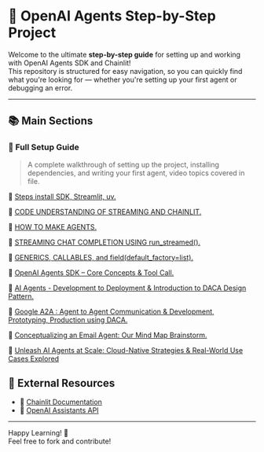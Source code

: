 
# 🌟 OpenAI Agents Step-by-Step Project

Welcome to the ultimate **step-by-step guide** for setting up and working with OpenAI Agents SDK and Chainlit!  
This repository is structured for easy navigation, so you can quickly find what you're looking for — whether you're setting up your first agent or debugging an error.


---

## 📚 Main Sections

### 📘 Full Setup Guide
> A complete walkthrough of setting up the project, installing dependencies, and writing your first agent, video topics covered in file.


🔗 [Steps install SDK, Streamlit, uv.](https://github.com/jawaidali735/openai-agents-guide/blob/main/docs%2C%20notes%2C%20steps/README.md)

🔗 [CODE UNDERSTANDING OF STREAMING AND CHAINLIT.](https://github.com/jawaidali735/openai-agents-guide/blob/main/docs%2C%20notes%2C%20steps/CODE-UNDERSTANDING-OF-STREAMING-AND-CHAINLIT.md)

🔗 [HOW TO MAKE AGENTS.](https://github.com/jawaidali735/openai-agents-guide/blob/main/docs%2C%20notes%2C%20steps/HOW-TO-MAKE-AGENTS.md)

🔗 [STREAMING CHAT COMPLETION USING run_streamed().](https://github.com/jawaidali735/openai-agents-guide/blob/main/docs%2C%20notes%2C%20steps/STREAMING-CHAT-COMPLETION-USING-RUN_STREAMED%28%29.md)

🔗 [GENERICS, CALLABLES, and field(default_factory=list).](https://github.com/jawaidali735/openai-agents-guide/blob/main/docs%2C%20notes%2C%20steps/GENARICS%2C%20CALLABLES%2C%20field%28default_factory%3Dlist%29.md)

🔗 [OpenAI Agents SDK – Core Concepts & Tool Call.](docs%2C%20notes%2C%20steps/OpenAI-Agents-SDK%2C%20Core-Concepts%2C%20Agent-Loop%2C%20Tool-Call.md)

🔗 [AI Agents - Development to Deployment & Introduction to DACA Design Pattern.](docs%2C%20notes%2C%20steps/AI%20Agents%20--%20Development%20to%20Deployment%20%26%20Introduction%20to%20DACA%20Design%20Pattern.markdown)

🔗 [Google A2A : Agent to Agent Communication & Development, Prototyping, Production using DACA.](docs%2C%20notes%2C%20steps/Google%20A2A%20%3A%20Agent%20to%20Agent%20Communication%20%26%20Development%2C%20Prototyping%2C%20Production%20using%20DACA.markdown)

🔗 [Conceptualizing an Email Agent: Our Mind Map Brainstorm.](docs%2C%20notes%2C%20steps/Conceptualizing%20an%20Email%20Agent%3A%20Our%20Mind%20Map%20Brainstorm.markdown)

🔗 [Unleash AI Agents at Scale: Cloud-Native Strategies & Real-World Use Cases Explored](docs%2C%20notes%2C%20steps/Unleash%20AI%20Agents%20at%20Scale%20Cloud-Native%20Strategies%20%26%20Real-World%20Use%20Cases%20Explored.markdown)





## 📎 External Resources

- 🧪 [Chainlit Documentation](https://docs.chainlit.io)
- 🤖 [OpenAI Assistants API](https://platform.openai.com/docs/assistants)

---

Happy Learning! 🚀  
Feel free to fork and contribute!
